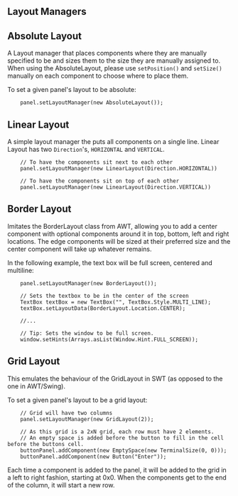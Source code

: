 Layout Managers
---

Absolute Layout
---
A Layout manager that places components where they are manually specified to be and sizes them to the size they are  manually assigned to. When using the AbsoluteLayout, please use `setPosition()` and `setSize()` manually on each component to choose where to place them.

To set a given panel's layout to be absolute:

```
	panel.setLayoutManager(new AbsoluteLayout());
```

Linear Layout
---
A simple layout manager the puts all components on a single line. Linear Layout has two `Direction`'s, `HORIZONTAL` and `VERTICAL`.

```
	// To have the components sit next to each other
	panel.setLayoutManager(new LinearLayout(Direction.HORIZONTAL))

	// To have the components sit on top of each other
	panel.setLayoutManager(new LinearLayout(Direction.VERTICAL))	
```


Border Layout
---
Imitates the BorderLayout class from AWT, allowing you to add a center component with optional components around it in top, bottom, left and right locations. The edge components will be sized at their preferred size and the center component will take up whatever remains.

In the following example, the text box will be full screen, centered and multiline:

```
	panel.setLayoutManager(new BorderLayout());

	// Sets the textbox to be in the center of the screen	
	TextBox textBox = new TextBox("", TextBox.Style.MULTI_LINE);
	textBox.setLayoutData(BorderLayout.Location.CENTER);
	
	//...

	// Tip: Sets the window to be full screen.
	window.setHints(Arrays.asList(Window.Hint.FULL_SCREEN));
```


Grid Layout
---
This emulates the behaviour of the GridLayout in SWT (as opposed to the one in AWT/Swing).

To set a given panel's layout to be a grid layout:

```
	// Grid will have two columns
	panel.setLayoutManager(new GridLayout(2));

	// As this grid is a 2xN grid, each row must have 2 elements.
	// An empty space is added before the button to fill in the cell before the buttons cell.
	buttonPanel.addComponent(new EmptySpace(new TerminalSize(0, 0)));
	buttonPanel.addComponent(new Button("Enter"));
```

Each time a component is added to the panel, it will be added to the grid in a left to right fashion, starting at 0x0. When the components get to the end of the column, it will start a new row.